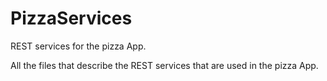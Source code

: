 # PizzaServices
REST services for the pizza App.

All the files that describe the REST services that are used in the pizza App.
